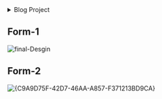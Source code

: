 <details>
<summary>Blog Project </summary>
  
![{E6C486D3-01FB-4E8A-AD54-438327D06033}](https://github.com/user-attachments/assets/b7662642-747e-4a42-9495-85195fbc9f79)
</details>

## Form-1
![final-Desgin](https://github.com/user-attachments/assets/b2aa29d0-79cf-4409-96a9-b711f7b061fc)
## Form-2
![{C9A9D75F-42D7-46AA-A857-F371213BD9CA}](https://github.com/user-attachments/assets/7d962b0f-05f8-46df-a289-ecc8800e0d03)







